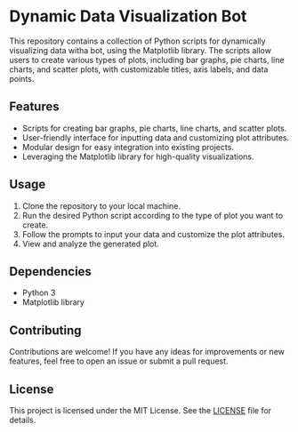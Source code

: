 # Dynamic Data Visualization Bot

This repository contains a collection of Python scripts for dynamically visualizing data witha bot, using the Matplotlib library. The scripts allow users to create various types of plots, including bar graphs, pie charts, line charts, and scatter plots, with customizable titles, axis labels, and data points.

## Features

- Scripts for creating bar graphs, pie charts, line charts, and scatter plots.
- User-friendly interface for inputting data and customizing plot attributes.
- Modular design for easy integration into existing projects.
- Leveraging the Matplotlib library for high-quality visualizations.

## Usage

1. Clone the repository to your local machine.
2. Run the desired Python script according to the type of plot you want to create.
3. Follow the prompts to input your data and customize the plot attributes.
4. View and analyze the generated plot.

## Dependencies

- Python 3
- Matplotlib library

## Contributing

Contributions are welcome! If you have any ideas for improvements or new features, feel free to open an issue or submit a pull request.

## License

This project is licensed under the MIT License. See the [LICENSE](LICENSE) file for details.

